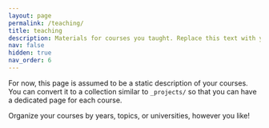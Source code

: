 ```yaml
---
layout: page
permalink: /teaching/
title: teaching
description: Materials for courses you taught. Replace this text with your description.
nav: false
hidden: true
nav_order: 6
---
```


For now, this page is assumed to be a static description of your courses. You can convert it to a collection similar to `_projects/` so that you can have a dedicated page for each course.

Organize your courses by years, topics, or universities, however you like!
